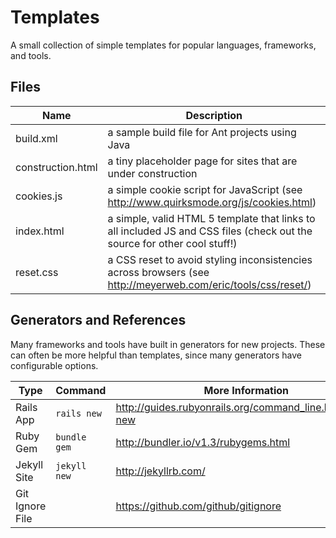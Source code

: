# Templates
A small collection of simple templates for popular languages, frameworks, and tools.

## Files
Name | Description
--- | ---
build.xml | a sample build file for Ant projects using Java
construction.html | a tiny placeholder page for sites that are under construction
cookies.js | a simple cookie script for JavaScript (see http://www.quirksmode.org/js/cookies.html)
index.html | a simple, valid HTML 5 template that links to all included JS and CSS files (check out the source for other cool stuff!)
reset.css | a CSS reset to avoid styling inconsistencies across browsers (see http://meyerweb.com/eric/tools/css/reset/)

## Generators and References
Many frameworks and tools have built in generators for new projects. These can often be more helpful than templates, since many generators have configurable options.

Type | Command | More Information
--- | --- | ---
Rails App | `rails new` | http://guides.rubyonrails.org/command_line.html#rails-new
Ruby Gem | `bundle gem` | http://bundler.io/v1.3/rubygems.html
Jekyll Site | `jekyll new` | http://jekyllrb.com/
Git Ignore File | | https://github.com/github/gitignore
